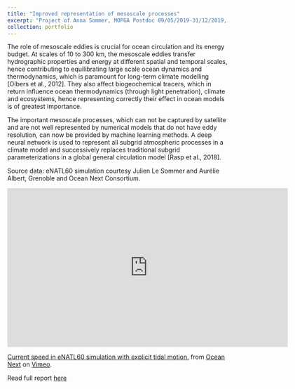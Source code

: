 ```yaml
---
title: "Improved representation of mesoscale processes"
excerpt: "Project of Anna Sommer, MOPGA Postdoc 09/05/2019-31/12/2019, CEA/LSCE/LOCEAN"
collection: portfolio
---
```


The role of mesoscale eddies is crucial for ocean circulation and its energy budget. At scales of 10 to 300 km, the mesoscale eddies transfer hydrographic properties and energy at different spatial and temporal scales, hence contributing to equilibrating large scale ocean dynamics and thermodynamics, which is paramount for long-term climate modelling [Olbers et al., 2012]. They also affect biogeochemical tracers, which in return influence ocean thermodynamics (through light penetration), climate and ecosystems, hence representing correctly their effect in ocean models is of greatest importance.

The important mesoscale processes, which can not be captured by satellite and are not well represented by numerical models that do not have eddy resolution, can now be provided by machine learning methods. A deep neural network is used to represent all subgrid atmospheric processes in a climate model and successively replaces traditional subgrid parameterizations in a global general circulation model [Rasp et al., 2018].

Source data: eNATL60 simulation courtesy Julien Le Sommer and Aurélie Albert, Grenoble and Ocean Next Consortium.

<iframe src="https://player.vimeo.com/video/300943265" width="640" height="362" frameborder="0" allow="autoplay; fullscreen" allowfullscreen></iframe>
<p><a href="https://vimeo.com/300943265">Current speed in eNATL60 simulation with explicit tidal motion.</a> from <a href="https://vimeo.com/oceannext">Ocean Next</a> on <a href="https://vimeo.com">Vimeo</a>.</p>

Read full report [here](/files/MOPGA_Rapport_Sommer.pdf)

